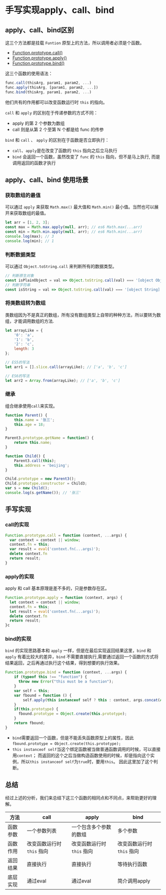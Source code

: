 # 手写实现apply、call、bind

## apply、call、bind区别

这三个方法都是挂载 `Funtion` 原型上的方法，所以调用者必须是个函数。

* [Function.prototype.call()](https://developer.mozilla.org/zh-CN/docs/Web/JavaScript/Reference/Global_Objects/Function/call)
* [Function.prototype.apply()](https://developer.mozilla.org/zh-CN/docs/Web/JavaScript/Reference/Global_Objects/Function/bind)
* [Function.prototype.bind()](https://developer.mozilla.org/zh-CN/docs/Web/JavaScript/Reference/Global_Objects/Function/bind)

这三个函数的使用语法：

``` js
func.call(thisArg, param1, param2, ...)
func.apply(thisArg, [param1, param2, ...])
func.bind(thisArg, param1, param2, ...)
```

他们共有的作用都可以改变函数运行时 `this` 的指向。

`call` 和 `apply` 的区别在于传递参数的方式不同：

* apply 的第 2 个参数为数组
* call 则是从第 2 个至第 N 个都是给 func 的传参

`bind` 和 `call` 、 `apply` 的区别在于函数是否立即执行：

* `call`、`apply`是在改变了函数的 `this` 指向之后立马执行
* `bind` 会返回一个函数，虽然改变了 `func` 的 `this` 指向，但不是马上执行, 而是调用返回的函数才执行

## apply、call、bind 使用场景

### 获取数组的最值

可以通过 `apply` 来获取 `Math.max()` 最大值和 `Math.min()` 最小值。当然也可以展开来获取数组的最值。

``` js
let arr = [1, 2, 3];
const max = Math.max.apply(null, arr); // es6 Math.max(...arr)
const min = Math.min.apply(null, arr); // es6 Math.min(...arr)
console.log(max); // 3
console.log(min); // 1
```

### 判断数据类型

可以通过 `Object.toString.call` 来判断所有的数据类型。

``` js
// 判断原生对象
const isPlainObject = val => Object.toString.call(val) === '[object Object]'
// 判断字符串
const isString = val => Object.toString.call(val) === '[object String]'
```

### 将类数组转为数组

类数组因为不是真正的数组，所有没有数组类型上自带的种种方法，所以要转为数组，才能调用数组的方法.

``` js
let arrayLike = {
    '0': 'a',
    '1': 'b',
    '2': 'c',
    length: 3
};

// ES5的写法
let arr1 = [].slice.call(arrayLike); // ['a', 'b', 'c']

// ES6的写法
let arr2 = Array.from(arrayLike); // ['a', 'b', 'c']
```

### 继承

组合继承使用`call`来实现。

```js
function Parent() {
    this.name = '张三';
    this.age = 18;
}

Parent3.prototype.getName = function() {
    return this.name;
}

function Child() {
    Parent3.call(this);
    this.address = 'beijing';
}

Child.prototype = new Parent3();
Child.prototype.constructor = Child3;
var s = new Child();
console.log(s.getName()); // '张三'
```

## 手写实现

### call的实现

```js
Function.prototype.call = function (context, ...args) {
  var context = context || window;
  context.fn = this;
  var result = eval('context.fn(...args)');
  delete context.fn
  return result;
}
```

### apply的实现

apply 和 call 基本原理是差不多的，只是参数存在区。

```js
Function.prototype.apply = function (context, args) {
  let context = context || window;
  context.fn = this;
  let result = eval('context.fn(...args)');
  delete context.fn
  return result;
}c
```

### bind的实现

`bind` 的实现思路基本和 `apply` 一样，但是在最后实现返回结果这里，`bind` 和 `apply` 有着比较大的差异，`bind` 不需要直接执行,需要通过返回一个函数的方式将结果返回，之后再通过执行这个结果，得到想要的执行效果。

```js
Function.prototype.bind = function (context, ...args) {
    if (typeof this !== "function") {
      throw new Error("this must be a function");
    }
    var self = this;
    var fbound = function () {
        self.apply(this instanceof self ? this : context, args.concat(Array.prototype.slice.call(arguments)));
    }
    if(this.prototype) {
      fbound.prototype = Object.create(this.prototype);
    }
    return fbound;
}
```

* `bind`需要返回一个函数，但是不能丢失函数原型上的属性，因此`fbound.prototype = Object.create(this.prototype);`
* `this instanceof self`当这个绑定函数被当做普通函数调用的时候，可以直接用`context`； 而返回的这个之后当做构造函数使用的时候，却是指向这个实例，所以`this instanceof self`为`true`时，要用`this`。 因此这里加了这个判断。

## 总结

经过上述的分析，我们来总结下这三个函数的相同点和不同点，来帮助更好的理解。

|方法|call|apply| bind |
|-|-|-|-|
|函数参数|一个参数列表|一个包含多个参数的数组| 多个参数|
|函数作用|改变函数运行时 `this` 指向|改变函数运行时 `this` 指向| 改变函数运行时 `this` 指向|
|返回结果|直接执行|直接执行| 等待执行函数|
|底层实现|通过eval|通过eval| 简介调用apply|
